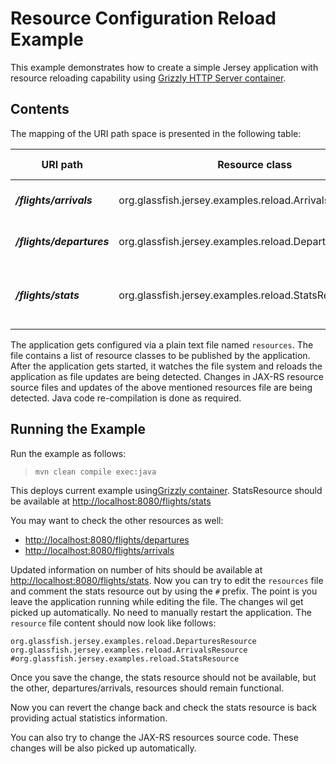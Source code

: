 [//]: # " Copyright (c) 2015, 2018 Oracle and/or its affiliates. All rights reserved. "
[//]: # " "
[//]: # " This program and the accompanying materials are made available under the "
[//]: # " terms of the Eclipse Distribution License v. 1.0, which is available at "
[//]: # " http://www.eclipse.org/org/documents/edl-v10.php. "
[//]: # " "
[//]: # " SPDX-License-Identifier: BSD-3-Clause "

Resource Configuration Reload Example
=====================================

This example demonstrates how to create a simple Jersey application with
resource reloading capability using
[Grizzly HTTP Server container](http://grizzly.java.net).

Contents
--------

The mapping of the URI path space is presented in the following table:

URI path                    | Resource class                                            | Content                                          | HTTP methods
--------------------------- | --------------------------------------------------------- | ------------------------------------------------ | --------------
**_/flights/arrivals_**     | org.glassfish.jersey.examples.reload.ArrivalsResource     | Dummy Arrivals Information                       | GET
**_/flights/departures_**   | org.glassfish.jersey.examples.reload.DeparturesResource   | Dummy Departures Information                     | GET
**_/flights/stats_**        | org.glassfish.jersey.examples.reload.StatsResource        | Statistics on application resource utilization   | GET

The application gets configured via a plain text file named `resources`.
The file contains a list of resource classes to be published by the
application. After the application gets started, it watches the file system
and reloads the application as file updates are being detected.
Changes in JAX-RS resource source files and updates of the above mentioned resources file
are being detected. Java code re-compilation is done as required.

Running the Example
-------------------

Run the example as follows:

>     mvn clean compile exec:java

This deploys current example using[Grizzly
container](http://grizzly.java.net/). StatsResource should be available
at <http://localhost:8080/flights/stats>

You may want to check the other resources as well:

-   <http://localhost:8080/flights/departures>
-   <http://localhost:8080/flights/arrivals>

Updated information on number of hits should be available at
<http://localhost:8080/flights/stats>.
Now you can try to edit the `resources` file and comment the stats
resource out by using the `#` prefix. The point is you leave the
application running while editing the file. The changes wil get picked
up automatically. No need to manually restart the application. The
`resource` file content should now look like follows:

    org.glassfish.jersey.examples.reload.DeparturesResource
    org.glassfish.jersey.examples.reload.ArrivalsResource
    #org.glassfish.jersey.examples.reload.StatsResource

Once you save the change, the stats resource should not be available,
but the other, departures/arrivals, resources should remain functional.

Now you can revert the change back and check the stats resource is back
providing actual statistics information.

You can also try to change the JAX-RS resources source code. These changes
will be also picked up automatically.
